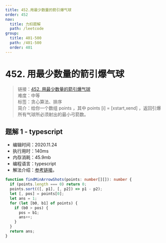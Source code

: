 ```yaml
---
title: 452.用最少数量的箭引爆气球
order: 452
nav:
  title: 力扣题解
  path: /leetcode
group:
  title: 401-500
  path: /401-500
  order: 401
---
```


# 452. 用最少数量的箭引爆气球

> 链接：[452. 用最少数量的箭引爆气球](https://leetcode-cn.com/problems/minimum-number-of-arrows-to-burst-balloons/)  
> 难度：中等  
> 标签：贪心算法、排序  
> 简介：给你一个数组 points ，其中 points [i] = [xstart,xend] ，返回引爆所有气球所必须射出的最小弓箭数。

## 题解 1 - typescript

- 编辑时间：2020.11.24
- 执行用时：140ms
- 内存消耗：45.9mb
- 编程语言：typescript
- 解法介绍：[参考链接](https://leetcode-cn.com/problems/minimum-number-of-arrows-to-burst-balloons/solution/yong-zui-shao-shu-liang-de-jian-yin-bao-qi-qiu-1-2/)。

```typescript
function findMinArrowShots(points: number[][]): number {
  if (points.length === 0) return 0;
  points.sort(([, p1], [, p2]) => p1 - p2);
  let [, pos] = points[0];
  let ans = 1;
  for (let [b0, b1] of points) {
    if (b0 > pos) {
      pos = b1;
      ans++;
    }
  }
  return ans;
}
```
